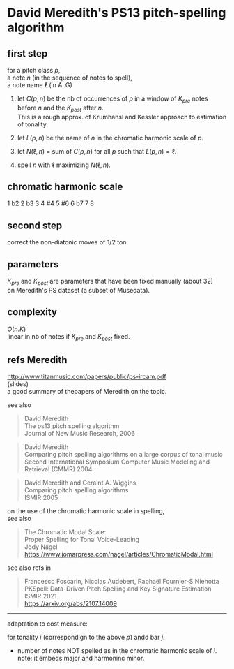# David Meredith's PS13 pitch-spelling algorithm


## first step

for a pitch class $p$,  
a note $n$ (in the sequence of notes to spell),  
a note name $\ell$ (in A..G)

1. let $C(p, n)$ be the nb of occurrences of $p$ 
   in a window of $K_{pre}$ notes before $n$ and the $K_{post}$ after $n$.  
   This is a rough approx. of Krumhansl and Kessler approach to estimation of tonality.

2. let $L(p, n)$ be the name of $n$ in the chromatic harmonic scale of $p$.

3. let $N(\ell, n)$ = sum of $C(p, n)$ for all $p$ such that $L(p, n) = \ell$.

4. spell $n$ with $\ell$ maximizing  $N(\ell, n)$.

## chromatic harmonic scale

1 b2 2 b3 3 4 #4 5 #6 6 b7 7 8

## second step

correct the non-diatonic moves of 1/2 ton.

## parameters

$K_{pre}$ and $K_{post}$ are parameters that have been fixed manually (about 32)  
on Meredith's PS dataset (a subset of Musedata).

## complexity

$O(n . K)$  
linear in nb of notes if $K_{pre}$ and $K_{post}$ fixed.

## refs Meredith

http://www.titanmusic.com/papers/public/ps-ircam.pdf  
(slides)  
a good summary of thepapers of Meredith on the topic.

see also

> David Meredith  
>   The ps13 pitch spelling algorithm  
>   Journal of New Music Research, 2006

> David Meredith  
>   Comparing pitch spelling algorithms on a large corpus of tonal music  
>   Second International Symposium Computer Music Modeling and Retrieval (CMMR) 2004.

> David Meredith and Geraint A. Wiggins  
>   Comparing pitch spelling algorithms  
>   ISMIR 2005

on the use of the chromatic harmonic scale in spelling,  
see also 

> The Chromatic Modal Scale:  
>   Proper Spelling for Tonal Voice-Leading  
>   Jody Nagel  
>   https://www.jomarpress.com/nagel/articles/ChromaticModal.html

see also refs in 

> Francesco Foscarin, Nicolas Audebert, Raphaël Fournier-S'Niehotta  
>  PKSpell: Data-Driven Pitch Spelling and Key Signature Estimation  
> ISMIR 2021  
> https://arxiv.org/abs/2107.14009

---

adaptation to cost measure:

for tonality $i$ (correspondign to the above $p$) andd bar $j$.

- number of notes NOT spelled as in the chromatic harmonic scale of $i$.
  note: it embeds major and harmoninc minor.
